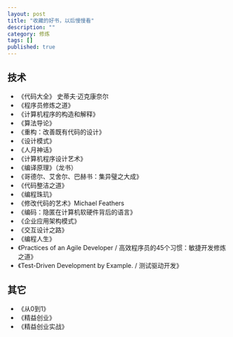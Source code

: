 ```yaml
---
layout: post
title: "收藏的好书，以后慢慢看"
description: ""
category: 修炼
tags: []
published: true
---
```


## 技术

*	《代码大全》 史蒂夫·迈克康奈尔
*	《程序员修炼之道》
*	《计算机程序的构造和解释》
*	《算法导论》
*	《重构：改善既有代码的设计》
*	《设计模式》
*	《人月神话》
*	《计算机程序设计艺术》
*	《编译原理》（龙书）
*	《哥德尔、艾舍尔、巴赫书：集异璧之大成》
*	《代码整洁之道》
*	《编程珠玑》
*	《修改代码的艺术》Michael Feathers
*	《编码：隐匿在计算机软硬件背后的语言》
*	《企业应用架构模式》
*	《交互设计之路》
*	《编程人生》
*	《Practices of an Agile Developer / 高效程序员的45个习惯：敏捷开发修炼之道》
*	《Test-Driven Development by Example. / 测试驱动开发》

## 其它

*	《从0到1》
*	《精益创业》
*	《精益创业实战》
